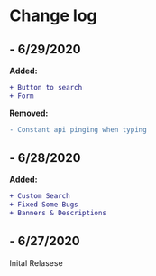 # Change log

## - 6/29/2020

**Added:**
```diff
+ Button to search
+ Form
```

**Removed:**
```diff
- Constant api pinging when typing
```

## - 6/28/2020

**Added:**
```diff
+ Custom Search
+ Fixed Some Bugs
+ Banners & Descriptions
```

## - 6/27/2020

Inital Relasese
